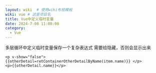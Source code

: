 ```yaml
---
layout: wiki  # 使用wiki布局模板
wiki: vue # 这是项目名
title: Vue中定义临时变量
date: 2024-7-08 11:00:00
category:
  - Vue
---
```


多层循环中定义临时变量保存一个复杂表达式 需要给隐藏，否则会显示出来
```
<p v-show="false">{{otherDetail=retContainerOtherDetailByName(item.name)}} </p>
<p>{{otherDetail.name}}</p>
```